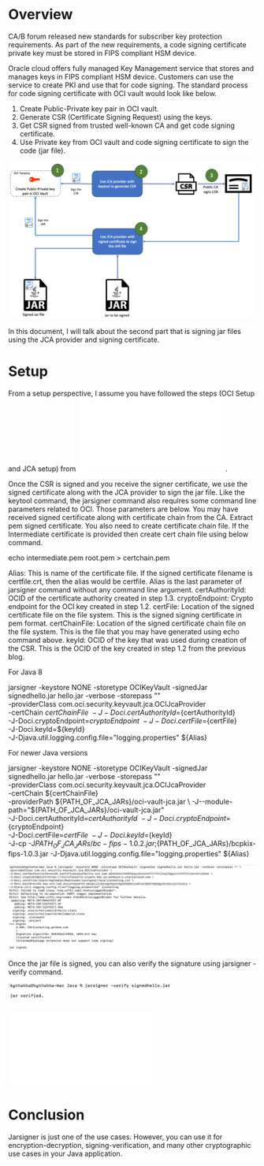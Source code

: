 # Overview
CA/B forum released new standards for subscriber key protection requirements. As part of the new requirements, a code signing certificate private key must be stored in FIPS compliant HSM device.

Oracle cloud offers fully managed Key Management service that stores and manages keys in FIPS compliant HSM device. Customers can use the service to create PKI and use that for code signing. The standard process for code signing certificate with OCI vault would look like below.

1. Create Public-Private key pair in OCI vault.
2. Generate CSR (Certificate Signing Request) using the keys.
3. Get CSR signed from trusted well-known CA and get code signing certificate.
4. Use Private key from OCI vault and code signing certificate to sign the code (jar file).

![alt text](image.png)

In this document, I will talk about the second part that is signing jar files using the JCA provider and signing certificate. 

# Setup
From a setup perspective, I assume you have followed the steps (OCI Setup and JCA setup) from ![](GenerateCSR.md).

Once the CSR is signed and you receive the signer certificate, we use the signed certificate along with the JCA provider to sign the jar file. Like the keytool command, the jarsigner command also requires some command line parameters related to OCI. Those parameters are below. You may have received signed certificate along with certificate chain from the CA. Extract pem signed certificate. You also need to create certificate chain file. If the Intermediate certificate is provided then create cert chain file using below command.

echo intermediate.pem root.pem > certchain.pem

Alias: This is name of the certificate file. If the signed certificate filename is certfile.crt, then the alias would be certfile. Alias is the last parameter of jarsigner command without any command line argument.
certAuthorityId: OCID of the certificate authority created in step 1.3.
cryptoEndpoint: Crypto endpoint for the OCI key created in step 1.2.
certFile: Location of the signed certificate file on the file system. This is the signed signing certificate in pem format.
certChainFile: Location of the signed certificate chain file on the file system. This is the file that you may have generated using echo command above. 
keyId: OCID of the key that was used during creation of the CSR. This is the OCID of the key created in step 1.2 from the previous blog.

For Java 8

jarsigner -keystore NONE -storetype OCIKeyVault -signedJar signedhello.jar hello.jar -verbose -storepass "" \
-providerClass com.oci.security.keyvault.jca.OCIJcaProvider \
-certChain ${certChainFile} \
-J-Doci.certAuthorityId=${certAuthorityId} \
-J-Doci.cryptoEndpoint=${cryptoEndpoint} \
-J-Doci.certFile=${certFile} \
-J-Doci.keyId=${keyId} \
-J-Djava.util.logging.config.file="logging.properties" ${Alias}

For newer Java versions

jarsigner -keystore NONE -storetype OCIKeyVault -signedJar signedhello.jar hello.jar -verbose -storepass "" \
-providerClass com.oci.security.keyvault.jca.OCIJcaProvider \
-certChain ${certChainFile} \
-providerPath ${PATH_OF_JCA_JARs}/oci-vault-jca.jar \
-J--module-path="${PATH_OF_JCA_JARs}/oci-vault-jca.jar" \
-J-Doci.certAuthorityId=${certAuthorityId} \
-J-Doci.cryptoEndpoint=${cryptoEndpoint} \
-J-Doci.certFile=${certFile} \
-J-Doci.keyId=${keyId} \
-J-cp -J${PATH_OF_JCA_JARs}/bc-fips-1.0.2.jar;${PATH_OF_JCA_JARs}/bcpkix-fips-1.0.3.jar 
-J-Djava.util.logging.config.file="logging.properties" ${Alias}

![JarSigner Command](jarsigner.png) 

Once the jar file is signed, you can also verify the signature using jarsigner -verify command.

![JarSigner Verify](jarverify.png)

![Go Back to README](README.md)

# Conclusion
Jarsigner is just one of the use cases. However, you can use it for encryption-decryption, signing-verification, and many other cryptographic use cases in your Java application.